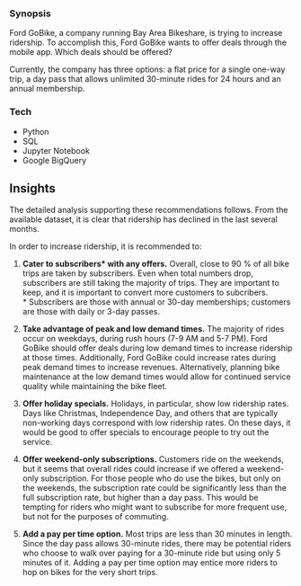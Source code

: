 ### Synopsis

Ford GoBike, a company running Bay Area Bikeshare, is trying to increase ridership.  To accomplish this, Ford GoBike wants to offer deals through the mobile app. Which deals should be offered?

Currently, the company has three options: a flat price for a single one-way trip, a day pass that allows unlimited 30-minute rides for 24 hours and an annual membership. 

### Tech

- Python
- SQL
- Jupyter Notebook
- Google BigQuery

## Insights

The detailed analysis supporting these recommendations follows. From the available dataset, it is clear that ridership has declined in the last several months.  

In order to increase ridership, it is recommended to:

1. **Cater to subscribers\* with any offers.**  Overall, close to 90 % of all bike trips are taken by subscribers.  Even when total numbers drop, subscribers are still taking the majority of trips.  They are important to keep, and it is important to convert more customers to subcribers.  
\* Subscribers are those with annual or 30-day memberships; customers are those with daily or 3-day passes.

2. **Take advantage of peak and low demand times.** The majority of rides occur on weekdays, during rush hours (7-9 AM and 5-7 PM). Ford GoBike should offer deals during low demand times to increase ridership at those times. Additionally, Ford GoBike could increase rates during peak demand times to increase revenues. Alternatively, planning bike maintenance at the low demand times would allow for continued service quality while maintaining the bike fleet.

3. **Offer holiday specials.**  Holidays, in particular, show low ridership rates.  Days like Christmas, Independence Day, and others that are typically non-working days correspond with low ridership rates. On these days, it would be good to offer specials to encourage people to try out the service.

4. **Offer weekend-only subscriptions.** Customers ride on the weekends, but it seems that overall rides could increase if we offered a weekend-only subscription.  For those people who do use the bikes, but only on the weekends, the subscription rate could be significantly less than the full subscription rate, but higher than a day pass. This would be tempting for riders who might want to subscribe for more frequent use, but not for the purposes of commuting.

5. **Add a pay per time option.** Most trips are less than 30 minutes in length. Since the day pass allows 30-minute rides, there may be potential riders who choose to walk over paying for a 30-minute ride but using only 5 minutes of it. Adding a pay per time option may entice more riders to hop on bikes for the very short trips.
